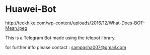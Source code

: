 Huawei-Bot
==========

http://teckhike.com/wp-content/uploads/2016/12/What-Does-BOT-Mean.jpeg

This is a Telegram Bot made using the telepot library.

for further info please contact : sampasha007@gmail.com
